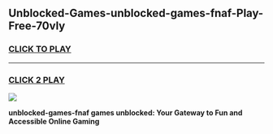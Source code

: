 
## Unblocked-Games-unblocked-games-fnaf-Play-Free-70vly
<h3>
<a href="https://premium76.site?title=unblocked-games-fnaf&ref=12A">CLICK TO PLAY</a></h3>
<hr>

<h3>
<a href="https://premium76.site?title=unblocked-games-fnaf&ref=12A">CLICK 2 PLAY</a>
  
</h3>

<a href="https://premium76.site?title=unblocked-games-fnaf&ref=12A"><img src="https://clearcache.store/games.png"></a>


**unblocked-games-fnaf games unblocked: Your Gateway to Fun and Accessible Online Gaming**
